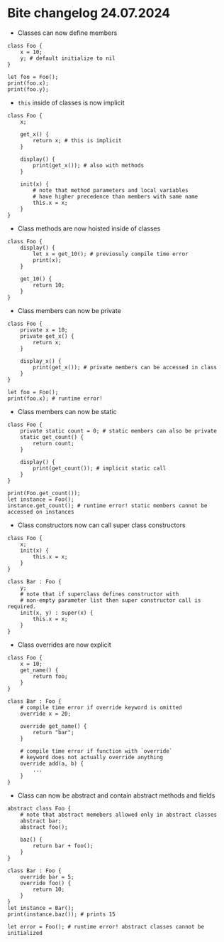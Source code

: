 # Bite changelog 24.07.2024
- Classes can now define members
```
class Foo {
    x = 10;
    y; # default initialize to nil 
}

let foo = Foo();
print(foo.x);
print(foo.y);
```

- `this` inside of classes is now implicit 
```
class Foo {
    x;
    
    get_x() {
        return x; # this is implicit
    }
    
    display() {
        print(get_x()); # also with methods
    }
    
    init(x) {
        # note that method parameters and local variables
        # have higher precedence than members with same name
        this.x = x;
    }
}
```

- Class methods are now hoisted inside of classes
```
class Foo {
    display() {    
        let x = get_10(); # previosuly compile time error
        print(x);
    }
    
    get_10() {
        return 10;
    }
}
```

- Class members can now be private
```
class Foo {
    private x = 10;
    private get_x() {
        return x;
    }
    
    display_x() {
        print(get_x()); # private members can be accessed in class
    }
}

let foo = Foo();
print(foo.x); # runtime error!
```

- Class members can now be static
```
class Foo {
    private static count = 0; # static members can also be private
    static get_count() {
        return count;
    }
    
    display() {
        print(get_count()); # implicit static call 
    }
}

print(Foo.get_count());
let instance = Foo();
instance.get_count(); # runtime error! static members cannot be accessed on instances
```
- Class constructors now can call super class constructors
```
class Foo {
    x;
    init(x) {
        this.x = x;
    }
}

class Bar : Foo {
    y;
    # note that if superclass defines constructor with 
    # non-empty parameter list then super constructor call is required.
    init(x, y) : super(x) {
        this.x = x;
    }
}
```

- Class overrides are now explicit
```
class Foo {
    x = 10;
    get_name() {
        return foo;
    }
}

class Bar : Foo {
    # compile time error if override keyword is omitted
    override x = 20;
    
    override get_name() {
        return "bar";
    }
    
    # compile time error if function with `override`
    # keyword does not actually override anything
    override add(a, b) {
        ...
    }
}
```

- Class can now be abstract and contain abstract methods and fields
```
abstract class Foo {
    # note that abstract memebers allowed only in abstract classes
    abstract bar;
    abstract foo();
    
    baz() {
        return bar + foo();
    }
}

class Bar : Foo {
    override bar = 5;
    override foo() {
        return 10;
    }
}
let instance = Bar();
print(instance.baz()); # prints 15

let error = Foo(); # runtime error! abstract classes cannot be initialized
```